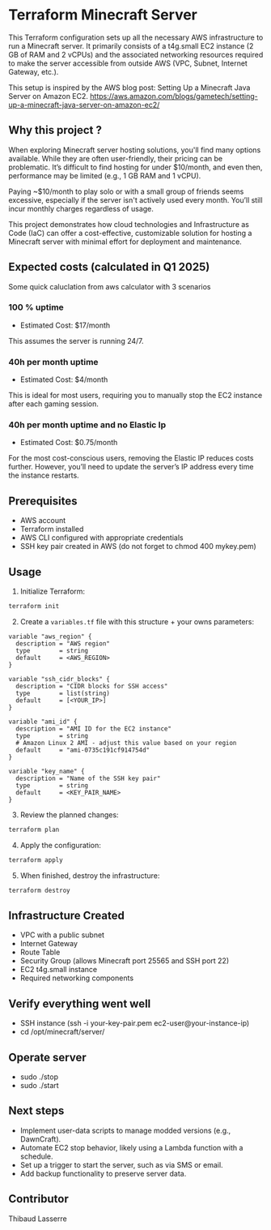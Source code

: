 # Terraform Minecraft Server

This Terraform configuration sets up all the necessary AWS infrastructure to run a Minecraft server. It primarily consists of a t4g.small EC2 instance (2 GB of RAM and 2 vCPUs) and the associated networking resources required to make the server accessible from outside AWS (VPC, Subnet, Internet Gateway, etc.).

This setup is inspired by the AWS blog post: Setting Up a Minecraft Java Server on Amazon EC2. https://aws.amazon.com/blogs/gametech/setting-up-a-minecraft-java-server-on-amazon-ec2/

## Why this project ?

When exploring Minecraft server hosting solutions, you'll find many options available. While they are often user-friendly, their pricing can be problematic. It’s difficult to find hosting for under $10/month, and even then, performance may be limited (e.g., 1 GB RAM and 1 vCPU).

Paying ~$10/month to play solo or with a small group of friends seems excessive, especially if the server isn't actively used every month. You’ll still incur monthly charges regardless of usage.

This project demonstrates how cloud technologies and Infrastructure as Code (IaC) can offer a cost-effective, customizable solution for hosting a Minecraft server with minimal effort for deployment and maintenance.

## Expected costs (calculated in Q1 2025)
Some quick caluclation from aws calculator with 3 scenarios

### 100 % uptime
- Estimated Cost: $17/month

This assumes the server is running 24/7.

### 40h per month uptime
- Estimated Cost: $4/month

This is ideal for most users, requiring you to manually stop the EC2 instance after each gaming session.

### 40h per month uptime and no Elastic Ip
- Estimated Cost: $0.75/month

For the most cost-conscious users, removing the Elastic IP reduces costs further. However, you’ll need to update the server’s IP address every time the instance restarts.

## Prerequisites

- AWS account
- Terraform installed
- AWS CLI configured with appropriate credentials
- SSH key pair created in AWS (do not forget to chmod 400 mykey.pem)

## Usage

1. Initialize Terraform:
```bash
terraform init
```

2. Create a `variables.tf` file with this structure + your owns parameters:
```
variable "aws_region" {
  description = "AWS region"
  type        = string
  default     = <AWS_REGION>
}

variable "ssh_cidr_blocks" {
  description = "CIDR blocks for SSH access"
  type        = list(string)
  default     = [<YOUR_IP>]
}

variable "ami_id" {
  description = "AMI ID for the EC2 instance"
  type        = string
  # Amazon Linux 2 AMI - adjust this value based on your region
  default     = "ami-0735c191cf914754d"
}

variable "key_name" {
  description = "Name of the SSH key pair"
  type        = string
  default     = <KEY_PAIR_NAME>
}
```

3. Review the planned changes:
```bash
terraform plan
```

4. Apply the configuration:
```bash
terraform apply
```

5. When finished, destroy the infrastructure:
```bash
terraform destroy
```

## Infrastructure Created

- VPC with a public subnet
- Internet Gateway
- Route Table
- Security Group (allows Minecraft port 25565 and SSH port 22)
- EC2 t4g.small instance
- Required networking components

## Verify everything went well

- SSH instance (ssh -i your-key-pair.pem ec2-user@your-instance-ip)
- cd /opt/minecraft/server/ 

## Operate server

- sudo ./stop
- sudo ./start

## Next steps
- Implement user-data scripts to manage modded versions (e.g., DawnCraft).
- Automate EC2 stop behavior, likely using a Lambda function with a schedule.
- Set up a trigger to start the server, such as via SMS or email.
- Add backup functionality to preserve server data.

## Contributor

Thibaud Lasserre
